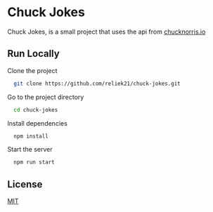 
# Chuck Jokes

Chuck Jokes, is a small project that uses the api from [chucknorris.io](https://api.chucknorris.io/)


## Run Locally

Clone the project

```bash
  git clone https://github.com/reliek21/chuck-jokes.git
```

Go to the project directory

```bash
  cd chuck-jokes
```

Install dependencies

```bash
  npm install
```

Start the server

```bash
  npm run start
```


## License

[MIT](https://choosealicense.com/licenses/mit/)

